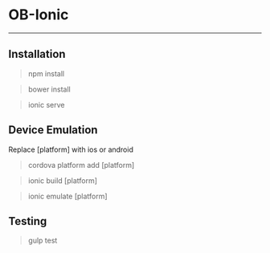 # OB-Ionic
----------

## Installation
> npm install

> bower install

> ionic serve

## Device Emulation
Replace [platform] with ios or android

> cordova platform add [platform]

> ionic build [platform]

> ionic emulate [platform]

## Testing
> gulp test
